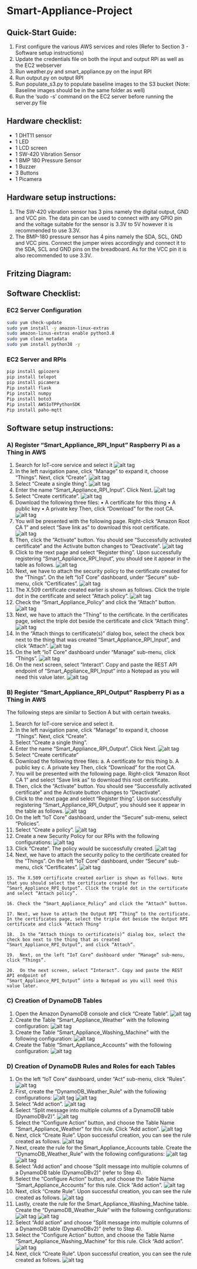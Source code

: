 # Smart-Appliance-Project

## Quick-Start Guide:
1)	First configure the various AWS services and roles (Refer to Section 3 - Software setup instructions) 
2)	Update the credentials file on both the input and output RPi as well as the EC2 webserver
3)	Run weather.py and smart_appliance.py on the input RPI
4)	Run output.py on output RPI
5)	Run populate_s3.py to populate baseline images to the S3 bucket (Note: Baseline images should be in the same folder as well)
6)	Run the ‘sudo -s’ command on the EC2 server before running the server.py file

## Hardware checklist:
-	1 DHT11 sensor
-	1 LED
-	1 LCD screen
-	1 SW-420 Vibration Sensor
-	1 BMP 180 Pressure Sensor
-	1 Buzzer
-	3 Buttons
-	1 Picamera

## Hardware setup instructions:
1)	The SW-420 vibration sensor has 3 pins namely the digital output, GND and VCC pin. The data pin can be used to connect with any GPIO pin and the voltage suitable for the sensor is 3.3V to 5V however it is recommended to use 3.3V. 
2)	The BMP-180 pressure sensor has 4 pins namely the SDA, SCL, GND and VCC pins. Connect the jumper wires accordingly and connect it to the SDA, SCL and GND pins on the breadboard. As for the VCC pin it is also recommended to use 3.3V.

## Fritzing Diagram:


## Software Checklist:
### EC2 Server Configuration 

```bash
sudo yum check-update
sudo yum install -y amazon-linux-extras
sudo amazon-linus-extras enable python3.8
sudo yum clean metadata
sudo yum install python38 -y
```

### EC2 Server and RPIs
```bash
pip install gpiozero
pip install telepot
pip install picamera
Pip install flask
Pip install numpy
Pip install boto3
Pip install AWSIoTPPythonSDK
Pip install paho-mqtt
```

## Software setup instructions:
### A) Register “Smart_Appliance_RPI_Input” Raspberry Pi as a Thing in AWS
  1. Search for IoT-core service and select it
     ![alt tag](images/image38.png)
  2. In the left navigation pane, click “Manage” to expand it, choose “Things”. Next, click “Create”.
     ![alt tag](images/image9.png)
  3. Select “Create a single thing”.
     ![alt tag](images/image64.png)
  4. Enter the name “Smart_Appliance_RPI_Input”. Click Next.
     ![alt tag](images/image74.png)
  5. Select “Create certificate”.
     ![alt tag](images/image6.png)
  6. Download the following three files:
    • A certificate for this thing
    • A public key
    • A private key
     Then, click “Download” for the root CA.
     ![alt tag](images/image13.png)
  7. You will be presented with the following page. Right-click “Amazon Root CA 1” and select “Save link as” to download this root certificate.
     ![alt tag](images/image27.png)
  8. Then, click the “Activate” button. You should see “Successfully activated certificate” and the Activate button changes to “Deactivate”.
     ![alt tag](images/image71.png)
  9. Click to the next page and select “Register thing”. Upon successfully registering “Smart_Appliance_RPI_Input”, you should see it appear in the table as follows.
     ![alt tag](images/image51.png)
  11. Next, we have to attach the security policy to the certificate created for the “Things”. On the left “IoT Core” dashboard, under “Secure” sub-menu, click “Certificates”.
     ![alt tag](images/image65.png)
  12. The X.509 certificate created earlier is shown as follows. Click the triple dot in the certificate and select “Attach policy”.
     ![alt tag](images/image69.png)
  13. Check the “Smart_Appliance_Policy” and click the “Attach” button.
     ![alt tag](images/image22.png)
  14. Next, we have to attach the “Thing” to the certificate. In the certificates page, select the triple dot beside the certificate and click “Attach thing”.
     ![alt tag](images/image34.png)
  15. In the “Attach things to certificate(s)” dialog box, select the check box next to the thing that was created “Smart_Appliance_RPI_Input”, and click “Attach”.
     ![alt tag](images/image37.png)
  16. On the left “IoT Core” dashboard under “Manage” sub-menu, click “Things”.
     ![alt tag](images/image45.png)
  17. On the next screen, select “Interact”. Copy and paste the REST API endpoint of “Smart_Appliance_RPI_Input” into a Notepad as you will need this value later.
     ![alt tag](images/image29.png)

### B) Register “Smart_Appliance_RPI_Output” Raspberry Pi as a Thing in AWS
The following steps are similar to Section A but with certain tweaks.
  1. Search for IoT-core service and select it.
  2. In the left navigation pane, click “Manage” to expand it, choose “Things”. Next, click “Create”.
  3. Select “Create a single thing”.
  4. Enter the name “Smart_Appliance_RPI_Output”. Click Next.
     ![alt tag](images/image75.png)
  5. Select “Create certificate”
  6. Download the following three files:
      a. A certificate for this thing
      b. A public key
      c. A private key
      Then, click “Download” for the root CA.
  7. You will be presented with the following page. Right-click “Amazon Root CA 1” and select “Save link as” to download this root certificate.
  8. Then, click the “Activate” button. You should see “Successfully activated certificate” and the Activate button changes to “Deactivate”.
  9. Click to the next page and select “Register thing”. Upon successfully registering “Smart_Appliance_RPI_Output”, you should see it appear in the table as follows.
     ![alt tag](images/image32.png)
  10. On the left “IoT Core” dashboard, under the “Secure” sub-menu, select “Policies”.
  11. Select “Create a policy”.
     ![alt tag](images/image39.png)
  12. Create a new Security Policy for our RPIs with the following configurations:
     ![alt tag](images/image47.png)
  13. Click “Create”. The policy would be successfully created.
     ![alt tag](images/image41.png)
  14. Next, we have to attach the security policy to the certificate created for the “Things”. On the left “IoT Core” dashboard, under “Secure” sub-menu, click “Certificates”.
     ![alt tag](images/image63.png)
  ```
  15. The X.509 certificate created earlier is shown as follows. Note that you should select the certificate created for “Smart_Appliance_RPI_Output”. Click the triple dot in the certificate and select “Attach policy”.
 
  16. Check the “Smart_Appliance_Policy” and click the “Attach” button.
  
  17. Next, we have to attach the Output RPI “Thing” to the certificate. In the certificates page, select the triple dot beside the Output RPI certificate and click "Attach Thing"
  
  18.  In the “Attach things to certificate(s)” dialog box, select the check box next to the thing that as created “Smart_Appliance_RPI_Output”, and click “Attach”.

  19.  Next, on the left “IoT Core” dashboard under “Manage” sub-menu, click “Things”.
  
  20.  On the next screen, select “Interact”. Copy and paste the REST API endpoint of
“Smart_Appliance_RPI_Output” into a Notepad as you will need this value later.
```

### C) Creation of DynamoDB Tables
  1. Open the Amazon DynamoDB console and click “Create Table”.
     ![alt tag](images/image46.png)
  2. Create the Table “Smart_Appliance_Weather” with the following configuration:
     ![alt tag](images/image57.png)
  3. Create the Table “Smart_Appliance_Washing_Machine” with the following configuration:
     ![alt tag](images/image76.png)
  4. Create the Table “Smart_Appliance_Accounts” with the following configuration:
     ![alt tag](images/image3.png)
     
### D) Creation of DynamoDB Rules and Roles for each Tables
  1. On the left “IoT Core” dashboard, under “Act” sub-menu, click “Rules”.
     ![alt tag](images/image26.png)
  2. First, create the “DynamoDB_Weather_Rule” with the following configurations:
     ![alt tag](images/image56.png)
     ![alt tag](images/image20.png)
  3. Select “Add action”.
     ![alt tag](images/image55.png)
  4. Select “Split message into multiple columns of a DynamoDB table (DynamoDBv2)”.
     ![alt tag](images/image73.png)
  5. Select the “Configure Action” button, and choose the Table Name “Smart_Appliance_Weather” for this rule. Click “Add action”.
     ![alt tag](images/image62.png)
  6. Next, click “Create Rule”. Upon successful creation, you can see the rule created as follows.
     ![alt tag](images/image61.png)
  7. Next, create the rule for the Smart_Appliance_Accounts table. Create the “DynamoDB_Weather_Rule” with the following configurations:
     ![alt tag](images/image7.png)
     ![alt tag](images/image81.png)
  8. Select “Add action” and choose “Split message into multiple columns of a DynamoDB table (DynamoDBv2)” (refer to Step 4).
  9. Select the “Configure Action” button, and choose the Table Name “Smart_Appliance_Accounts” for this rule. Click “Add action”.
     ![alt tag](images/image15.png)
  10. Next, click “Create Rule”. Upon successful creation, you can see the rule created as follows.
     ![alt tag](images/image14.png)
  11. Lastly, create the rule for the Smart_Appliance_Washing_Machine table. Create the “DynamoDB_Weather_Rule” with the following configurations:
     ![alt tag](images/image59.png)
     ![alt tag](images/image12.png)
  12. Select “Add action” and choose “Split message into multiple columns of a DynamoDB table (DynamoDBv2)” (refer to Step 4).
  13. Select the “Configure Action” button, and choose the Table Name “Smart_Appliance_Washing_Machine” for this rule. Click “Add action”.
     ![alt tag](images/image18.png)
  14. Next, click “Create Rule”. Upon successful creation, you can see the rule created as follows.
     ![alt tag](images/image83.png)







     
 







